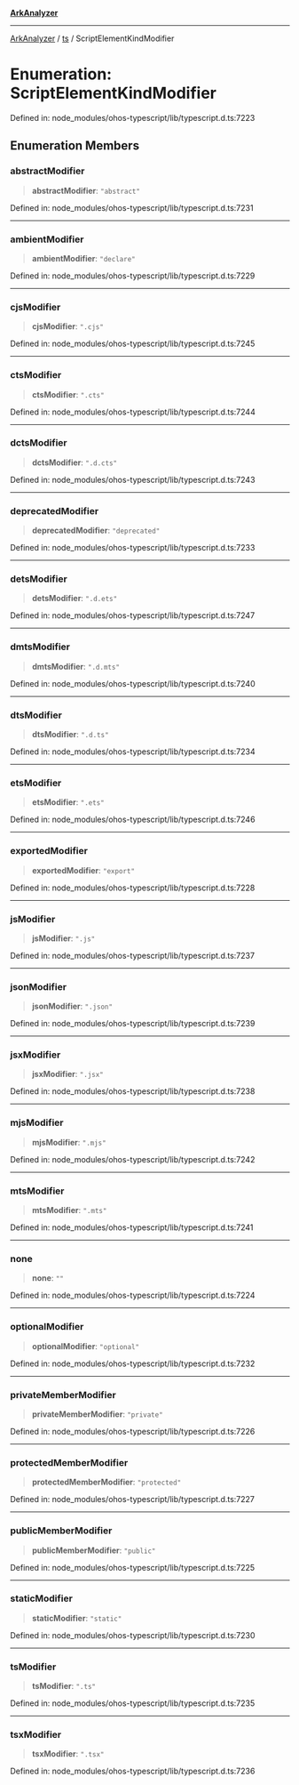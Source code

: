 [**ArkAnalyzer**](../../../../README.md)

***

[ArkAnalyzer](../../../../globals.md) / [ts](../README.md) / ScriptElementKindModifier

# Enumeration: ScriptElementKindModifier

Defined in: node\_modules/ohos-typescript/lib/typescript.d.ts:7223

## Enumeration Members

### abstractModifier

> **abstractModifier**: `"abstract"`

Defined in: node\_modules/ohos-typescript/lib/typescript.d.ts:7231

***

### ambientModifier

> **ambientModifier**: `"declare"`

Defined in: node\_modules/ohos-typescript/lib/typescript.d.ts:7229

***

### cjsModifier

> **cjsModifier**: `".cjs"`

Defined in: node\_modules/ohos-typescript/lib/typescript.d.ts:7245

***

### ctsModifier

> **ctsModifier**: `".cts"`

Defined in: node\_modules/ohos-typescript/lib/typescript.d.ts:7244

***

### dctsModifier

> **dctsModifier**: `".d.cts"`

Defined in: node\_modules/ohos-typescript/lib/typescript.d.ts:7243

***

### deprecatedModifier

> **deprecatedModifier**: `"deprecated"`

Defined in: node\_modules/ohos-typescript/lib/typescript.d.ts:7233

***

### detsModifier

> **detsModifier**: `".d.ets"`

Defined in: node\_modules/ohos-typescript/lib/typescript.d.ts:7247

***

### dmtsModifier

> **dmtsModifier**: `".d.mts"`

Defined in: node\_modules/ohos-typescript/lib/typescript.d.ts:7240

***

### dtsModifier

> **dtsModifier**: `".d.ts"`

Defined in: node\_modules/ohos-typescript/lib/typescript.d.ts:7234

***

### etsModifier

> **etsModifier**: `".ets"`

Defined in: node\_modules/ohos-typescript/lib/typescript.d.ts:7246

***

### exportedModifier

> **exportedModifier**: `"export"`

Defined in: node\_modules/ohos-typescript/lib/typescript.d.ts:7228

***

### jsModifier

> **jsModifier**: `".js"`

Defined in: node\_modules/ohos-typescript/lib/typescript.d.ts:7237

***

### jsonModifier

> **jsonModifier**: `".json"`

Defined in: node\_modules/ohos-typescript/lib/typescript.d.ts:7239

***

### jsxModifier

> **jsxModifier**: `".jsx"`

Defined in: node\_modules/ohos-typescript/lib/typescript.d.ts:7238

***

### mjsModifier

> **mjsModifier**: `".mjs"`

Defined in: node\_modules/ohos-typescript/lib/typescript.d.ts:7242

***

### mtsModifier

> **mtsModifier**: `".mts"`

Defined in: node\_modules/ohos-typescript/lib/typescript.d.ts:7241

***

### none

> **none**: `""`

Defined in: node\_modules/ohos-typescript/lib/typescript.d.ts:7224

***

### optionalModifier

> **optionalModifier**: `"optional"`

Defined in: node\_modules/ohos-typescript/lib/typescript.d.ts:7232

***

### privateMemberModifier

> **privateMemberModifier**: `"private"`

Defined in: node\_modules/ohos-typescript/lib/typescript.d.ts:7226

***

### protectedMemberModifier

> **protectedMemberModifier**: `"protected"`

Defined in: node\_modules/ohos-typescript/lib/typescript.d.ts:7227

***

### publicMemberModifier

> **publicMemberModifier**: `"public"`

Defined in: node\_modules/ohos-typescript/lib/typescript.d.ts:7225

***

### staticModifier

> **staticModifier**: `"static"`

Defined in: node\_modules/ohos-typescript/lib/typescript.d.ts:7230

***

### tsModifier

> **tsModifier**: `".ts"`

Defined in: node\_modules/ohos-typescript/lib/typescript.d.ts:7235

***

### tsxModifier

> **tsxModifier**: `".tsx"`

Defined in: node\_modules/ohos-typescript/lib/typescript.d.ts:7236
